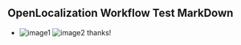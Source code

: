## OpenLocalization Workflow Test MarkDown
* ![image1](.\4b8ebf19-b0ed-405a-9899-4ef3c4ca00f9.png)   ![image2](.\2832049d-42b1-440c-9b6a-4c5eae94778a.png) 
thanks!